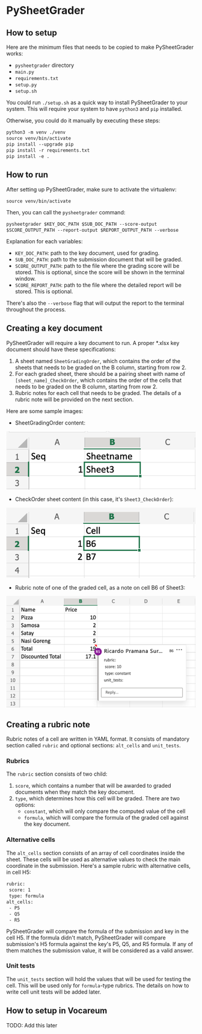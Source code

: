 # PySheetGrader

## How to setup

Here are the minimum files that needs to be copied to make PySheetGrader works:

- `pysheetgrader` directory
- `main.py`
- `requirements.txt`
- `setup.py`
- `setup.sh`

You could run `./setup.sh` as a quick way to install PySheetGrader to your system. This will require your system to have `python3` and `pip` installed.

Otherwise, you could do it manually by executing these steps:

```
python3 -m venv ./venv
source venv/bin/activate
pip install --upgrade pip
pip install -r requirements.txt
pip install -e .
``` 

## How to run

After setting up PySheetGrader, make sure to activate the virtualenv:
```
source venv/bin/activate
```

Then, you can call the `pysheetgrader` command:

```
pysheetgrader $KEY_DOC_PATH $SUB_DOC_PATH --score-output $SCORE_OUTPUT_PATH --report-output $REPORT_OUTPUT_PATH --verbose
```

Explanation for each variables:

- `KEY_DOC_PATH`: path to the key document, used for grading.
- `SUB_DOC_PATH`: path to the submission document that will be graded.
- `SCORE_OUTPUT_PATH`: path to the file where the grading score will be stored. This is optional, since the score will be shown in the terminal window.
- `SCORE_REPORT_PATH`: path to the file where the detailed report will be stored. This is optional.

There's also the `--verbose` flag that will output the report to the terminal throughout the process.

## Creating a key document

PySheetGrader will require a key document to run. A proper *.xlsx key document should have these specifications:

1. A sheet named `SheetGradingOrder`, which contains the order of the sheets that needs to be graded on the B column, starting from row 2.
2. For each graded sheet, there should be a pairing sheet with name of `[sheet_name]_CheckOrder`, which contains the order of the cells that needs to be graded on the B column, starting from row 2.
3. Rubric notes for each cell that needs to be graded. The details of a rubric note will be provided on the next section.

Here are some sample images:

- SheetGradingOrder content:

![Image of the content in SheetGradingOrder](readme_images/sheet_grading_order.png)

- CheckOrder sheet content (in this case, it's `Sheet3_CheckOrder`):

![Image of the content in CheckOrder](readme_images/cell_check_order.png)

- Rubric note of one of the graded cell, as a note on cell B6 of Sheet3:

![Image of the rubric note of cell B6 in Sheet3](readme_images/cell_rubric_note.png)

## Creating a rubric note

Rubric notes of a cell are written in YAML format. It consists of mandatory section called `rubric` and optional sections: `alt_cells` and `unit_tests`.

### Rubrics

The `rubric` section consists of two child:

1. `score`, which contains a number that will be awarded to graded documents when they match the key document.
2. `type`, which determines how this cell will be graded. There are two options: 
    - `constant`, which will only compare the computed value of the cell
    - `formula`, which will compare the formula of the graded cell against the key document.

### Alternative cells

The `alt_cells` section consists of an array of cell coordinates inside the sheet.
These cells will be used as alternative values to check the main coordinate in the submission. Here's a sample rubric with alternative cells, in cell H5:

```
rubric:
 score: 1
 type: formula 
alt_cells:
 - P5
 - Q5
 - R5
```

PySheetGrader will compare the formula of the submission and key in the cell H5. If the formula didn't match, PySheetGrader will compare submission's H5 formula against the key's P5, Q5, and R5 formula. If any of them matches the submission value, it will be considered as a valid answer.

### Unit tests

The `unit_tests` section will hold the values that will be used for testing the cell. This will be used only for `formula`-type rubrics.
The details on how to write cell unit tests will be added later.

## How to setup in Vocareum

TODO: Add this later
 